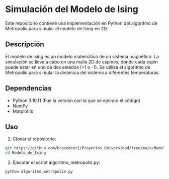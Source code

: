 # Simulación del Modelo de Ising

Este repositorio contiene una implementación en Python del algoritmo de Metropolis para simular el modelo de Ising en 2D.

## Descripción

El modelo de Ising es un modelo matemático de un sistema magnético. La simulación se lleva a cabo en una malla 2D de espines, donde cada espin puede estar en uno de dos estados (+1 o -1). Se utiliza el algoritmo de Metropolis para simular la dinámica del sistema a diferentes temperaturas.

## Dependencias

- Python 3.10.11 (Fue la versión con la que se ejecuto el código)
- NumPy
- Matplotlib

## Uso

1. Clonar el repositorio:
```bash
git https://github.com/bracedeer1/Proyectos_Universidad/tree/main/Model%20de%20Ising
cd Modelo_de_Ising
```
2. Ejecutar el script algoritmo_metropolis.py:
```
python algoritmo_metropolis.py
```

